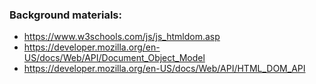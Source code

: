 ### Background materials:

- https://www.w3schools.com/js/js_htmldom.asp
- https://developer.mozilla.org/en-US/docs/Web/API/Document_Object_Model
- https://developer.mozilla.org/en-US/docs/Web/API/HTML_DOM_API